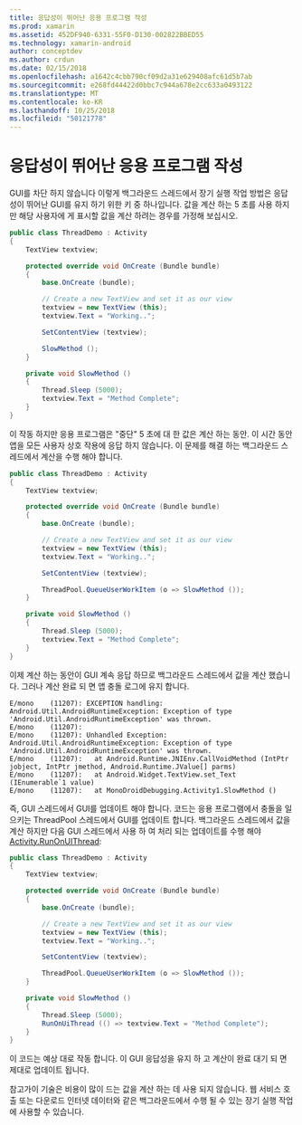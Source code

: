 ```yaml
---
title: 응답성이 뛰어난 응용 프로그램 작성
ms.prod: xamarin
ms.assetid: 452DF940-6331-55F0-D130-002822BBED55
ms.technology: xamarin-android
author: conceptdev
ms.author: crdun
ms.date: 02/15/2018
ms.openlocfilehash: a1642c4cbb790cf09d2a31e629408afc61d5b7ab
ms.sourcegitcommit: e268fd44422d0bbc7c944a678e2cc633a0493122
ms.translationtype: MT
ms.contentlocale: ko-KR
ms.lasthandoff: 10/25/2018
ms.locfileid: "50121778"
---
```

# <a name="writing-responsive-applications"></a>응답성이 뛰어난 응용 프로그램 작성

GUI를 차단 하지 않습니다 이렇게 백그라운드 스레드에서 장기 실행 작업 방법은 응답성이 뛰어난 GUI를 유지 하기 위한 키 중 하나입니다. 값을 계산 하는 5 초를 사용 하지만 해당 사용자에 게 표시할 값을 계산 하려는 경우를 가정해 보십시오.

```csharp
public class ThreadDemo : Activity
{
    TextView textview;

    protected override void OnCreate (Bundle bundle)
    {
        base.OnCreate (bundle);

        // Create a new TextView and set it as our view
        textview = new TextView (this);
        textview.Text = "Working..";

        SetContentView (textview);

        SlowMethod ();
    }

    private void SlowMethod ()
    {
        Thread.Sleep (5000);
        textview.Text = "Method Complete";
    }
}
```

이 작동 하지만 응용 프로그램은 "중단" 5 초에 대 한 값은 계산 하는 동안. 이 시간 동안 앱을 모든 사용자 상호 작용에 응답 하지 않습니다. 이 문제를 해결 하는 백그라운드 스레드에서 계산을 수행 해야 합니다.

```csharp
public class ThreadDemo : Activity
{
    TextView textview;

    protected override void OnCreate (Bundle bundle)
    {
        base.OnCreate (bundle);

        // Create a new TextView and set it as our view
        textview = new TextView (this);
        textview.Text = "Working..";

        SetContentView (textview);

        ThreadPool.QueueUserWorkItem (o => SlowMethod ());
    }

    private void SlowMethod ()
    {
        Thread.Sleep (5000);
        textview.Text = "Method Complete";
    }
}
```

이제 계산 하는 동안이 GUI 계속 응답 하므로 백그라운드 스레드에서 값을 계산 했습니다. 그러나 계산 완료 되 면 앱 충돌 로그에 유지 합니다.

```shell
E/mono    (11207): EXCEPTION handling: Android.Util.AndroidRuntimeException: Exception of type 'Android.Util.AndroidRuntimeException' was thrown.
E/mono    (11207):
E/mono    (11207): Unhandled Exception: Android.Util.AndroidRuntimeException: Exception of type 'Android.Util.AndroidRuntimeException' was thrown.
E/mono    (11207):   at Android.Runtime.JNIEnv.CallVoidMethod (IntPtr jobject, IntPtr jmethod, Android.Runtime.JValue[] parms)
E/mono    (11207):   at Android.Widget.TextView.set_Text (IEnumerable`1 value)
E/mono    (11207):   at MonoDroidDebugging.Activity1.SlowMethod ()
```

즉, GUI 스레드에서 GUI를 업데이트 해야 합니다. 코드는 응용 프로그램에서 충돌을 일으키는 ThreadPool 스레드에서 GUI를 업데이트 합니다. 백그라운드 스레드에서 값을 계산 하지만 다음 GUI 스레드에서 사용 하 여 처리 되는 업데이트를 수행 해야 [Activity.RunOnUIThread](https://developer.xamarin.com/api/member/Android.App.Activity.RunOnUiThread/(System.Action)):

```csharp
public class ThreadDemo : Activity
{
    TextView textview;

    protected override void OnCreate (Bundle bundle)
    {
        base.OnCreate (bundle);

        // Create a new TextView and set it as our view
        textview = new TextView (this);
        textview.Text = "Working..";

        SetContentView (textview);

        ThreadPool.QueueUserWorkItem (o => SlowMethod ());
    }

    private void SlowMethod ()
    {
        Thread.Sleep (5000);
        RunOnUiThread (() => textview.Text = "Method Complete");
    }
}
```

이 코드는 예상 대로 작동 합니다. 이 GUI 응답성을 유지 하 고 계산이 완료 대기 되 면 제대로 업데이트 됩니다.

참고가이 기술은 비용이 많이 드는 값을 계산 하는 데 사용 되지 않습니다. 웹 서비스 호출 또는 다운로드 인터넷 데이터와 같은 백그라운드에서 수행 될 수 있는 장기 실행 작업에 사용할 수 있습니다.
